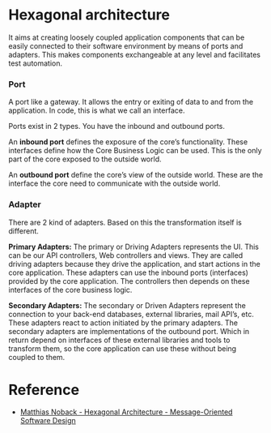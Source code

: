 # Hexagonal architecture

It aims at creating loosely coupled application components that can be easily connected to their software environment
by means of ports and adapters. This makes components exchangeable at any level and facilitates test automation.

### Port
A port like a gateway. It allows the entry or exiting of data to and from the application. 
In code, this is what we call an interface.

Ports exist in 2 types. You have the inbound and outbound ports.

An **inbound port** defines the exposure of the core’s functionality. 
These interfaces define how the Core Business Logic can be used. 
This is the only part of the core exposed to the outside world.

An **outbound port** define the core’s view of the outside world. 
These are the interface the core need to communicate with the outside world.


### Adapter
There are 2 kind of adapters. Based on this the transformation itself is different.

**Primary Adapters:**
The primary or Driving Adapters represents the UI. This can be our API controllers, Web controllers and views. 
They are called driving adapters because they drive the application, and start actions in the core application. 
These adapters can use the inbound ports (interfaces) provided by the core application. 
The controllers then depends on these interfaces of the core business logic.


**Secondary Adapters:**
The secondary or Driven Adapters represent the connection to your back-end databases, external libraries, mail API’s, etc. 
These adapters react to action initiated by the primary adapters.
The secondary adapters are implementations of the outbound port. 
Which in return depend on interfaces of these external libraries and tools to transform them, 
so the core application can use these without being coupled to them.


# Reference 
- [Matthias Noback - Hexagonal Architecture - Message-Oriented Software Design](https://www.youtube.com/watch?v=K1EJBmwg9EQ)
